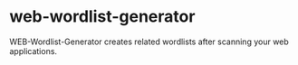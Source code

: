 # web-wordlist-generator
WEB-Wordlist-Generator creates related wordlists after scanning your web applications.
